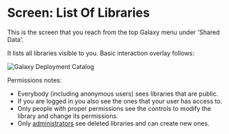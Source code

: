 # Screen: List Of Libraries
This is the screen that you reach from the top Galaxy menu under 'Shared Data'.

It lists all libraries visible to you. Basic interaction overlay follows:

![Galaxy Deployment Catalog](/screen_listoflibraries.png)

Permissions notes:
* Everybody (including anonymous users) sees libraries that are public.
* If you are logged in you also see the ones that your user has access to.
* Only people with proper permissions see the controls to modify the library and change its permissions.
* Only [administrators](/src/Admin/index.md) see deleted libraries and can create new ones. 
